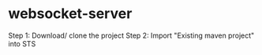 # websocket-server


Step 1: Download/ clone the project
Step 2: Import "Existing maven project" into STS
